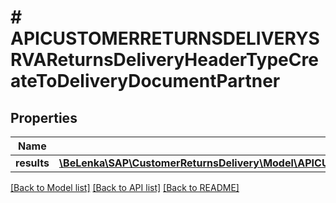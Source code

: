 # # APICUSTOMERRETURNSDELIVERYSRVAReturnsDeliveryHeaderTypeCreateToDeliveryDocumentPartner

## Properties

Name | Type | Description | Notes
------------ | ------------- | ------------- | -------------
**results** | [**\BeLenka\SAP\CustomerReturnsDelivery\Model\APICUSTOMERRETURNSDELIVERYSRVAReturnsDeliveryPartnerTypeCreate[]**](APICUSTOMERRETURNSDELIVERYSRVAReturnsDeliveryPartnerTypeCreate.md) |  | [optional]

[[Back to Model list]](../../README.md#models) [[Back to API list]](../../README.md#endpoints) [[Back to README]](../../README.md)
